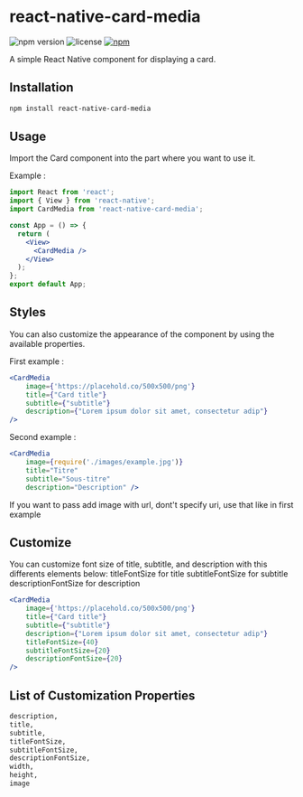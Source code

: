 # react-native-card-media

![npm version](https://img.shields.io/npm/v/react-native-card-media.svg)
![license](https://img.shields.io/npm/l/react-native-card-media.svg)
[![npm](https://img.shields.io/npm/dt/react-native-card-media.svg)](https://www.npmjs.com/package/react-native-card-media)

A simple React Native component for displaying a card.

## Installation

```bash
npm install react-native-card-media
```

## Usage

Import the Card component into the part where you want to use it.

Example :

```jsx
import React from 'react';
import { View } from 'react-native';
import CardMedia from 'react-native-card-media';

const App = () => {
  return (
    <View>
      <CardMedia />
    </View>
  );
};
export default App;
```
## Styles

You can also customize the appearance of the component by using the available properties.

First example :
```jsx
<CardMedia 
    image={'https://placehold.co/500x500/png'}
    title={"Card title"}
    subtitle={"subtitle"}
    description={"Lorem ipsum dolor sit amet, consectetur adip"} 
/>
```

Second example :
```jsx
<CardMedia 
    image={require('./images/example.jpg')} 
    title="Titre" 
    subtitle="Sous-titre" 
    description="Description" />
```

If you want to pass add image with url, dont't specify uri, use that like in first example

## Customize
You can customize font size of title, subtitle, and description with this differents elements below:
titleFontSize for title
subtitleFontSize for subtitle
descriptionFontSize for description
```jsx
<CardMedia 
    image={'https://placehold.co/500x500/png'}
    title={"Card title"}
    subtitle={"subtitle"}
    description={"Lorem ipsum dolor sit amet, consectetur adip"}
    titleFontSize={40}
    subtitleFontSize={20}
    descriptionFontSize={20}
/>
```

## List of Customization Properties
```txt
description, 
title, 
subtitle, 
titleFontSize, 
subtitleFontSize, 
descriptionFontSize,
width, 
height, 
image